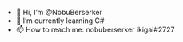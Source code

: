 - 👋 Hi, I’m @NobuBerserker
- 🌱 I’m currently learning C#
- 📫 How to reach me: nobuberserker ikigai#2727

<!---
NobuBerserker/NobuBerserker is a ✨ special ✨ repository because its `README.md` (this file) appears on your GitHub profile.
You can click the Preview link to take a look at your changes.
--->
